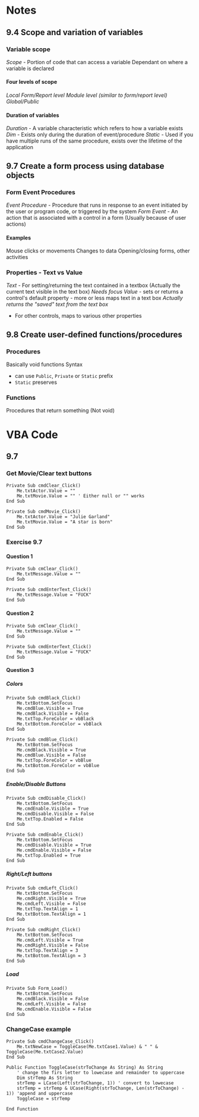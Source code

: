 # Notes
## 9.4 Scope and variation of variables
### Variable scope
*Scope* - Portion of code that can access a variable
Dependant on where a variable is declared
#### Four levels of scope
*Local*
*Form/Report level*
*Module level (similar to form/report level)*
*Global/Public*
#### Duration of variables
*Duration* - A variable characteristic which refers to how a variable exists
*Dim* - Exists only during the duration of event/procedure
*Static* - Used if you have multiple runs of the same procedure, exists over the lifetime of the application
## 9.7 Create a form process using database objects
### Form Event Procedures
*Event Procedure* - Procedure that runs in response to an event initiated by the user or program code, or triggered by the system
*Form Event* - An action that is associated with a control in a form (Usually because of user actions)
#### Examples
Mouse clicks or movements
Changes to data
Opening/closing forms, other activities
### Properties - Text vs Value
*Text* - For setting/returning the text contained in a textbox (Actually the current text visible in the text box) *Needs focus*
*Value* - sets or returns a control's default property - more or less maps text in a text box *Actually returns the "saved" text from the text box*
- For other controls, maps to various other properties
## 9.8 Create user-defined functions/procedures
### Procedures
Basically void functions
Syntax
- can use `Public`, `Private` or `Static` prefix
- `Static` preserves
### Functions
Procedures that return something (Not void)

# VBA Code
## 9.7
### Get Movie/Clear text buttons
```VBA
Private Sub cmdClear_Click()
    Me.txtActor.Value = ""
    Me.txtMovie.Value = "" ' Either null or "" works
End Sub

Private Sub cmdMovie_Click()
    Me.txtActor.Value = "Julie Garland"
    Me.txtMovie.Value = "A star is born"
End Sub
```
### Exercise 9.7
#### Question 1
```vba
Private Sub cmClear_Click()
    Me.txtMessage.Value = ""
End Sub

Private Sub cmdEnterText_Click()
    Me.txtMessage.Value = "FUCK"
End Sub
```
#### Question 2
```vba
Private Sub cmClear_Click()
    Me.txtMessage.Value = ""
End Sub

Private Sub cmdEnterText_Click()
    Me.txtMessage.Value = "FUCK"
End Sub
```
#### Question 3
##### Colors
```vba
Private Sub cmdBlack_Click()
    Me.txtBottom.SetFocus
    Me.cmdBlue.Visible = True
    Me.cmdBlack.Visible = False
    Me.txtTop.ForeColor = vbBlack
    Me.txtBottom.ForeColor = vbBlack
End Sub

Private Sub cmdBlue_Click()
    Me.txtBottom.SetFocus
    Me.cmdBlack.Visible = True
    Me.cmdBlue.Visible = False
    Me.txtTop.ForeColor = vbBlue
    Me.txtBottom.ForeColor = vbBlue
End Sub
```
##### Enable/Disable Buttons
```vba
Private Sub cmdDisable_Click()
    Me.txtBottom.SetFocus
    Me.cmdEnable.Visible = True
    Me.cmdDisable.Visible = False
    Me.txtTop.Enabled = False
End Sub

Private Sub cmdEnable_Click()
    Me.txtBottom.SetFocus
    Me.cmdDisable.Visible = True
    Me.cmdEnable.Visible = False
    Me.txtTop.Enabled = True
End Sub
```
##### Right/Left buttons
```vba
Private Sub cmdLeft_Click()
    Me.txtBottom.SetFocus
    Me.cmdRight.Visible = True
    Me.cmdLeft.Visible = False
    Me.txtTop.TextAlign = 1
    Me.txtBottom.TextAlign = 1
End Sub

Private Sub cmdRight_Click()
    Me.txtBottom.SetFocus
    Me.cmdLeft.Visible = True
    Me.cmdRight.Visible = False
    Me.txtTop.TextAlign = 3
    Me.txtBottom.TextAlign = 3
End Sub
```
##### Load
```vba
Private Sub Form_Load()
    Me.txtBottom.SetFocus
    Me.cmdBlack.Visible = False
    Me.cmdLeft.Visible = False
    Me.cmdEnable.Visible = False
End Sub
```
### ChangeCase example
```VBA
Private Sub cmdChangeCase_Click()
    Me.txtNewCase = ToggleCase(Me.txtCase1.Value) & " " & ToggleCase(Me.txtCase2.Value)
End Sub
```

```vba
Public Function ToggleCase(strToChange As String) As String
    ' change the firs letter to lowecase and remainder to uppercase
    Dim strTemp As String
    strTemp = LCase(Left(strToChange, 1)) ' convert to lowecase
    strTemp = strTemp & UCase(Right(strToChange, Len(strToChange) - 1)) 'append and uppercase
    ToggleCase = strTemp
    
End Function
```